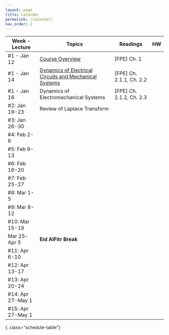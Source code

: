 ```yaml
---
layout: page
title: Calendar
permalink: /calendar/
nav_order: 2
---
```

| Week - Lecture              | Topics                                                          | Readings | HW |
|-------------------|---------------------------------------------------------------------------|----------|----|
| #1 - Jan 12     | [Course Overview](https://github.com/alialbeladi-courses/ee380/blob/main/lectures/01_12_Introduction.pdf)                                                             | [FPE] Ch. 1         |    |
| #1 - Jan 14     | [Dynamics of Electrical Circuits and Mechanical Systems](https://github.com/alialbeladi-courses/ee380/blob/main/lectures/01_14_Dynamic%20Modelling.pdf)                      | [FPE] Ch. 2.1.1, Ch. 2.2  |  |
| #1 - Jan 16     | Dynamics of Electromechanical Systems                                       | [FPE] Ch. 2.1.2, Ch. 2.3 |  |
| #2: Jan 19-23   | Review of Laplace Transform                                                   |          |     |
| #3: Jan 26-30       |                            			                                    |          |      |
| #4: Feb 2-6      |                                                                           |          |    |
| #5: Feb 9-13     |                                                                           |          |    |
| #6: Feb 16-20     |                                                                           |          |        |
| #7: Feb 25-27       |                                                                           |          |        |
| #8: Mar 1-5      |                                                                           |          |    |
| #9: Mar 8-12     |                                                                           |          |        |
| #10: Mar 15-19    |                                                                           |          |        |
|  Mar 25-Apr 5| **Eid AlFitr Break**| | |
| #11: Apr 6-10 |                                                                           |          |        |
| #12: Apr 13-17      |                                                                           |          |        |
| #13: Apr 20-24    |                                      							            |          |        |
| #14: Apr 27-May 1   |                                                                           |          |        |
| #15: Apr 27-May 1 | | | |
{: class="schedule-table"}
